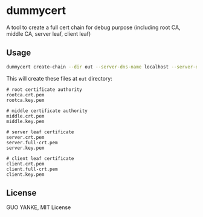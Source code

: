 # dummycert

A tool to create a full cert chain for debug purpose (including root CA, middle CA, server leaf, client leaf)

## Usage

```bash
dummycert create-chain --dir out --server-dns-name localhost --server-dns-name example.com
```

This will create these files at `out` directory:

```
# root certificate authority
rootca.crt.pem
rootca.key.pem

# middle certificate authority
middle.crt.pem
middle.key.pem

# server leaf certificate
server.crt.pem
server.full-crt.pem
server.key.pem

# client leaf certificate
client.crt.pem
client.full-crt.pem
client.key.pem
```

## License

GUO YANKE, MIT License
